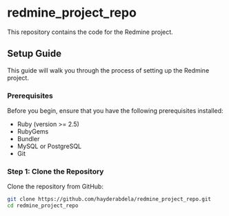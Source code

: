 # redmine_project_repo 

This repository contains the code for the Redmine project.

## Setup Guide

This guide will walk you through the process of setting up the Redmine project.

### Prerequisites

Before you begin, ensure that you have the following prerequisites installed:

- Ruby (version >= 2.5)
- RubyGems
- Bundler
- MySQL or PostgreSQL
- Git

### Step 1: Clone the Repository

Clone the repository from GitHub:

```bash
git clone https://github.com/hayderabdela/redmine_project_repo.git
cd redmine_project_repo
